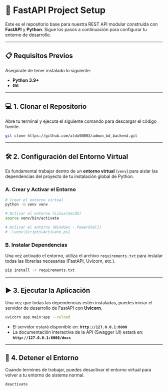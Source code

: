 
# 🚀 FastAPI Project Setup

Este es el repositorio base para nuestra REST API modular construida con **FastAPI** y **Python**. Sigue los pasos a continuación para configurar tu entorno de desarrollo.

-----

## 📋 Requisitos Previos

Asegúrate de tener instalado lo siguiente:

  * **Python 3.9+**
  * **Git**

-----

## 💻 1. Clonar el Repositorio

Abre tu terminal y ejecuta el siguiente comando para descargar el código fuente.

```bash
git clone https://github.com/aldoSN003/admon_bd_backend.git

```

-----

## 🛠️ 2. Configuración del Entorno Virtual

Es fundamental trabajar dentro de un **entorno virtual** (`venv`) para aislar las dependencias del proyecto de tu instalación global de Python.

### A. Crear y Activar el Entorno

```bash
# Crear el entorno virtual
python -m venv venv

# Activar el entorno (Linux/macOS)
source venv/bin/activate

# Activar el entorno (Windows - PowerShell)
# .\venv\Scripts\Activate.ps1
```

### B. Instalar Dependencias

Una vez activado el entorno, utiliza el archivo `requirements.txt` para instalar todas las librerías necesarias (FastAPI, Uvicorn, etc.).

```bash
pip install -r requirements.txt
```

-----

## ▶️ 3. Ejecutar la Aplicación

Una vez que todas las dependencias estén instaladas, puedes iniciar el servidor de desarrollo de FastAPI con **Uvicorn**.

```bash
uvicorn app.main:app --reload
```

  * El servidor estará disponible en: **`http://127.0.0.1:8000`**
  * La documentación interactiva de la API (Swagger UI) estará en: **`http://127.0.0.1:8000/docs`**

-----

## 🛑 4. Detener el Entorno

Cuando termines de trabajar, puedes desactivar el entorno virtual para volver a tu entorno de sistema normal.

```bash
deactivate
```
